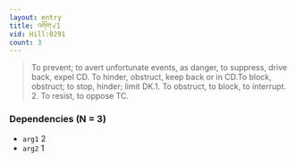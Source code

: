 ```yaml
---
layout: entry
title: འགོག་√1
vid: Hill:0291
count: 3
---
```

> To prevent; to avert unfortunate events, as danger, to suppress, drive back, expel CD\. To hinder, obstruct, keep back or in CD\.To block, obstruct; to stop, hinder; limit DK\.1\. To obstruct, to block, to interrupt\. 2\. To resist, to oppose TC\.


### Dependencies (N = 3)
* `arg1` 2
* `arg2` 1
